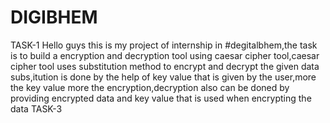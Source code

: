 # DIGIBHEM
TASK-1
Hello guys this is my project of internship in #degitalbhem,the task is to build a encryption and decryption tool using caesar cipher tool,caesar cipher tool uses substitution method to encrypt and decrypt the given data subs,itution is done by the help of key value that is given by the user,more the key value more the encryption,decryption also can be doned by providing encrypted data and key value that is used when encrypting the data
TASK-3
